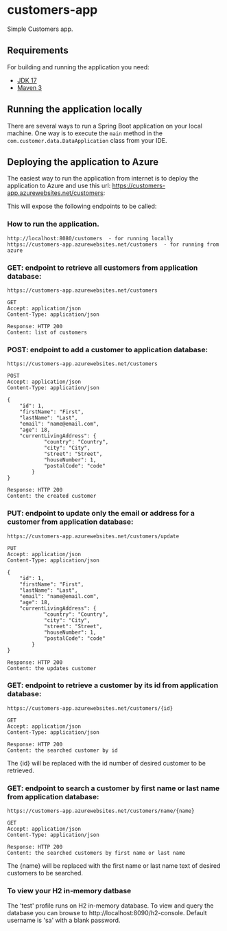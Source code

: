 # customers-app

Simple Customers app.

## Requirements

For building and running the application you need:

- [JDK 17](https://www.oracle.com/java/technologies/downloads/#jdk17)
- [Maven 3](https://maven.apache.org)

## Running the application locally

There are several ways to run a Spring Boot application on your local machine. One way is to execute the `main` method in the `com.customer.data.DataApplication` class from your IDE.

## Deploying the application to Azure

The easiest way to run the application from internet is to deploy the application to Azure and use this url: https://customers-app.azurewebsites.net/customers:

This will expose the following endpoints to be called:

### How to run the application.

```
http://localhost:8080/customers  - for running locally
https://customers-app.azurewebsites.net/customers  - for running from azure
```

### GET: endpoint to retrieve all customers from application database:
```
https://customers-app.azurewebsites.net/customers

GET
Accept: application/json
Content-Type: application/json

Response: HTTP 200
Content: list of customers
```


### POST: endpoint to add a customer to application database:
```
https://customers-app.azurewebsites.net/customers

POST 
Accept: application/json
Content-Type: application/json

{
    "id": 1,
    "firstName": "First", 
    "lastName": "Last", 
    "email": "name@email.com", 
    "age": 18,
    "currentLivingAddress": {
            "country": "Country", 
            "city": "City", 
            "street": "Street", 
            "houseNumber": 1, 
            "postalCode": "code"
        }
}

Response: HTTP 200
Content: the created customer
```


### PUT: endpoint to update only the email or address for a customer from application database:
```
https://customers-app.azurewebsites.net/customers/update

PUT 
Accept: application/json
Content-Type: application/json

{
    "id": 1,
    "firstName": "First", 
    "lastName": "Last", 
    "email": "name@email.com", 
    "age": 18,
    "currentLivingAddress": {
            "country": "Country", 
            "city": "City", 
            "street": "Street", 
            "houseNumber": 1, 
            "postalCode": "code"
        }
}

Response: HTTP 200
Content: the updates customer
```


### GET: endpoint to retrieve a customer by its id from application database:
```
https://customers-app.azurewebsites.net/customers/{id}

GET
Accept: application/json
Content-Type: application/json

Response: HTTP 200
Content: the searched customer by id
```
The {id} will be replaced with the id number of desired customer to be retrieved.


### GET: endpoint to search a customer by first name or last name from application database:
```
https://customers-app.azurewebsites.net/customers/name/{name}

GET
Accept: application/json
Content-Type: application/json

Response: HTTP 200
Content: the searched customers by first name or last name
```
The {name} will be replaced with the first name or last name text of desired customers to be searched.


### To view your H2 in-memory datbase

The 'test' profile runs on H2 in-memory database. To view and query the database you can browse to http://localhost:8090/h2-console. Default username is 'sa' with a blank password.

